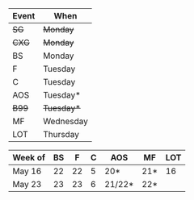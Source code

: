 | Event | When      |
|-------|-----------|
| ~~SG~~ | ~~Monday~~ | 
| ~~CXG~~ | ~~Monday~~ | 
| BS    | Monday    | 
| F     | Tuesday   | 
| C     | Tuesday   | 
| AOS   | Tuesday*  | 
| ~~B99~~ | ~~Tuesday*~~ | 
| MF    | Wednesday | 
| LOT   | Thursday  | 

| Week of | BS | F  | C | AOS | MF  | LOT |
|---------|----|----|---|-----|-----|-----|
| May 16  | 22 | 22 | 5 | 20* | 21* | 16  |
| May 23  | 23 | 23 | 6 | 21/22* |	22* |     |
